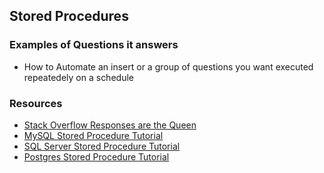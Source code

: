 ## Stored Procedures

### Examples of Questions it answers

* How to Automate an insert or a group of questions you want executed repeatedely on a schedule




### Resources


* [Stack Overflow Responses are the Queen](https://stackoverflow.com/questions/459457/what-is-a-stored-procedure/)
* [MySQL Stored Procedure Tutorial](https://code.tutsplus.com/articles/an-introduction-to-stored-procedures-in-mysql-5--net-17843/)
* [SQL Server Stored Procedure Tutorial](http://www.sqlservertutorial.net/sql-server-stored-procedures/)
* [Postgres Stored Procedure Tutorial](https://www.postgresql.org/docs/current/plpgsql.html/)


